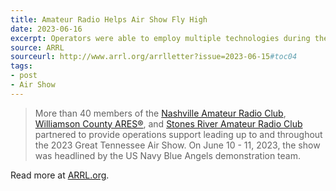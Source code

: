 ```yaml
---
title: Amateur Radio Helps Air Show Fly High
date: 2023-06-16
excerpt: Operators were able to employ multiple technologies during the event.
source: ARRL
sourceurl: http://www.arrl.org/arrlletter?issue=2023-06-15#toc04
tags:
- post
- Air Show
---
```

> More than 40 members of the [Nashville Amateur Radio Club](https://nashvilleamateurradio.club/), [Williamson County ARES®](https://wcares.org/), and [Stones River Amateur Radio Club](https://srarctn.org/) partnered to provide operations support leading up to and throughout the 2023 Great Tennessee Air Show. On June 10 - 11, 2023, the show was headlined by the US Navy Blue Angels demonstration team.

Read more at [ARRL.org](http://www.arrl.org/arrlletter?issue=2023-06-15#toc04).